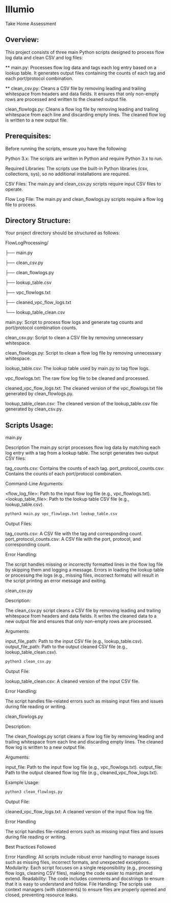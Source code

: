 # Illumio
Take Home Assessment


## Overview: 
This project consists of three main Python scripts designed to process flow log data and clean CSV and log files:

** main.py: Processes flow log data and tags each log entry based on a lookup table. It generates output files containing the counts of each tag and each port/protocol combination.

** clean_csv.py: Cleans a CSV file by removing leading and trailing whitespace from headers and data fields. It ensures that only non-empty rows are processed and written to the cleaned output file.

clean_flowlogs.py: Cleans a flow log file by removing leading and trailing whitespace from each line and discarding empty lines. The cleaned flow log is written to a new output file.

## Prerequisites: 
Before running the scripts, ensure you have the following:

Python 3.x: The scripts are written in Python and require Python 3.x to run.

Required Libraries: The scripts use the built-in Python libraries (csv, collections, sys), so no additional installations are required.

CSV Files: The main.py and clean_csv.py scripts require input CSV files to operate.

Flow Log File: The main.py and clean_flowlogs.py scripts require a flow log file to process.

## Directory Structure:

Your project directory should be structured as follows:

  FlowLogProcessing/


├── main.py

├── clean_csv.py

├── clean_flowlogs.py

├── lookup_table.csv

├── vpc_flowlogs.txt

├── cleaned_vpc_flow_logs.txt

└── lookup_table_clean.csv

main.py: Script to process flow logs and generate tag counts and port/protocol combination counts.

clean_csv.py: Script to clean a CSV file by removing unnecessary whitespace.

clean_flowlogs.py: Script to clean a flow log file by removing unnecessary whitespace.

lookup_table.csv: The lookup table used by main.py to tag flow logs.

vpc_flowlogs.txt: The raw flow log file to be cleaned and processed.

cleaned_vpc_flow_logs.txt: The cleaned version of the vpc_flowlogs.txt file generated by clean_flowlogs.py.

lookup_table_clean.csv: The cleaned version of the lookup_table.csv file generated by clean_csv.py.

## Scripts Usage: 

main.py

Description
The main.py script processes flow log data by matching each log entry with a tag from a lookup table. The script generates two output CSV files:

tag_counts.csv: Contains the counts of each tag.
port_protocol_counts.csv: Contains the counts of each port/protocol combination.

Command-Line Arguments:

<flow_log_file>: Path to the input flow log file (e.g., vpc_flowlogs.txt).
<lookup_table_file>: Path to the lookup table CSV file (e.g., lookup_table.csv).

```bash
python3 main.py vpc_flowlogs.txt lookup_table.csv
```

Output Files:

tag_counts.csv: A CSV file with the tag and corresponding count.
port_protocol_counts.csv: A CSV file with the port, protocol, and corresponding count.

Error Handling:

The script handles missing or incorrectly formatted lines in the flow log file by skipping them and logging a message.
Errors in loading the lookup table or processing the logs (e.g., missing files, incorrect formats) will result in the script printing an error message and exiting.

clean_csv.py

Description:

The clean_csv.py script cleans a CSV file by removing leading and trailing whitespace from headers and data fields. It writes the cleaned data to a new output file and ensures that only non-empty rows are processed.

Arguments:

input_file_path: Path to the input CSV file (e.g., lookup_table.csv).
output_file_path: Path to the output cleaned CSV file (e.g., lookup_table_clean.csv).

```bash
python3 clean_csv.py
```

Output File:

lookup_table_clean.csv: A cleaned version of the input CSV file.

Error Handling:

The script handles file-related errors such as missing input files and issues during file reading or writing.

clean_flowlogs.py

Description:

The clean_flowlogs.py script cleans a flow log file by removing leading and trailing whitespace from each line and discarding empty lines. The cleaned flow log is written to a new output file.

Arguments:

input_file: Path to the input flow log file (e.g., vpc_flowlogs.txt).
output_file: Path to the output cleaned flow log file (e.g., cleaned_vpc_flow_logs.txt).

Example Usage:

```bash
python3 clean_flowlogs.py
```

Output File:

cleaned_vpc_flow_logs.txt: A cleaned version of the input flow log file.

Error Handling

The script handles file-related errors such as missing input files and issues during file reading or writing.

Best Practices Followed

Error Handling: All scripts include robust error handling to manage issues such as missing files, incorrect formats, and unexpected exceptions.
Modularity: Each script focuses on a single responsibility (e.g., processing flow logs, cleaning CSV files), making the code easier to maintain and extend.
Readability: The code includes comments and docstrings to ensure that it is easy to understand and follow.
File Handling: The scripts use context managers (with statements) to ensure files are properly opened and closed, preventing resource leaks.

